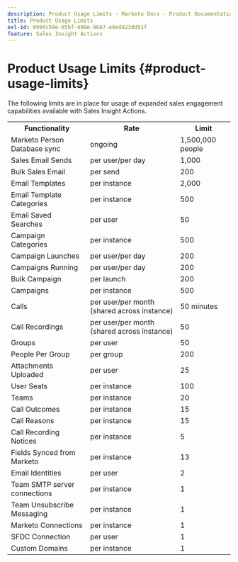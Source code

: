 ```yaml
---
description: Product Usage Limits - Marketo Docs - Product Documentation
title: Product Usage Limits
exl-id: 899dc59e-85bf-408e-9687-e0ed823dd51f
feature: Sales Insight Actions
---
```

# Product Usage Limits {#product-usage-limits}

The following limits are in place for usage of expanded sales engagement capabilities available with Sales Insight Actions.

<table>
  <th>Functionality</th>
  <th>Rate</th>
  <th>Limit</th>
 <tr>
  <td>Marketo Person Database sync</td>
  <td>ongoing</td>
  <td>1,500,000 people</td>
 </tr>
 <tr>
  <td>Sales Email Sends</td>
  <td>per user/per day</td>
  <td>1,000</td>
 </tr>
 <tr>
  <td>Bulk Sales Email</td>
  <td>per send</td>
  <td>200</td>
 </tr>
 <tr>
  <td>Email Templates</td>
  <td>per instance</td>
  <td>2,000</td>
 </tr>
 <tr>
  <td>Email Template Categories</td>
  <td>per instance</td>
  <td>500</td>
 </tr>
 <tr>
  <td>Email Saved Searches</td>
  <td>per user</td>
  <td>50</td>
 </tr>
 <tr>
  <td>Campaign Categories</td>
  <td>per instance</td>
  <td>500</td>
 </tr>
 <tr>
  <td>Campaign Launches</td>
  <td>per user/per day</td>
  <td>200</td>
 </tr>
 <tr>
  <td>Campaigns Running</td>
  <td>per user/per day</td>
  <td>200</td>
 </tr>
 <tr>
  <td>Bulk Campaign</td>
  <td>per launch</td>
  <td>200</td>
 </tr>
 <tr>
  <td>Campaigns</td>
  <td>per instance</td>
  <td>500</td>
 </tr>
  <td>Calls</td>
  <td>per user/per month (shared across instance)</td>
  <td>50 minutes</td>
 </tr>
 <tr>
  <td>Call Recordings</td>
  <td>per user/per month (shared across instance)</td>
  <td>50</td>
 </tr>
 <tr>
  <td>Groups</td>
  <td>per user</td>
  <td>50</td>
 </tr>
 <tr>
  <td>People Per Group</td>
  <td>per group</td>
  <td>200</td>
 </tr>
 <tr>
  <td>Attachments Uploaded</td>
  <td>per user</td>
  <td>25</td>
 </tr>
 <tr>
  <td>User Seats</td>
  <td>per instance</td>
  <td>100</td>
 </tr>
 <tr>
  <td>Teams</td>
  <td>per instance</td>
  <td>20</td>
 </tr>
 <tr>
  <td>Call Outcomes</td>
  <td>per instance</td>
  <td>15</td>
 </tr>
 <tr>
  <td>Call Reasons</td>
  <td>per instance</td>
  <td>15</td>
 </tr>
 <tr>
  <td>Call Recording Notices</td>
  <td>per instance</td>
  <td>5</td>
 </tr>
 <tr>
  <td>Fields Synced from Marketo</td>
  <td>per instance</td>
  <td>13</td>
 </tr>
  <td>Email Identities</td>
  <td>per user</td>
  <td>2</td>
 </tr>
 <tr>
  <td>Team SMTP server connections</td>
  <td>per instance</td>
  <td>1</td>
 </tr>
 <tr>
  <td>Team Unsubscribe Messaging</td>
  <td>per instance</td>
  <td>1</td>
 </tr>
 <tr>
  <td>Marketo Connections</td>
  <td>per instance</td>
  <td>1</td>
 </tr>
 <tr>
  <td>SFDC Connection</td>
  <td>per user</td>
  <td>1</td>
 </tr>
 <tr>
  <td>Custom Domains</td>
  <td>per instance</td>
  <td>1</td>
 </tr>
</table>
